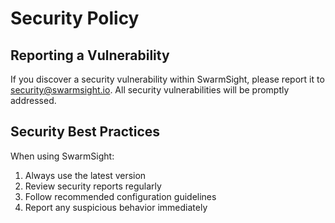 ﻿# Security Policy

## Reporting a Vulnerability

If you discover a security vulnerability within SwarmSight, please report it to security@swarmsight.io.
All security vulnerabilities will be promptly addressed.

## Security Best Practices

When using SwarmSight:
1. Always use the latest version
2. Review security reports regularly
3. Follow recommended configuration guidelines
4. Report any suspicious behavior immediately

